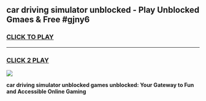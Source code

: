
## car driving simulator unblocked - Play Unblocked Gmaes & Free #gjny6
<h3>
<a href="https://news.freeplayer.one?title=car_driving_simulator_unblocked&ref=24F">CLICK TO PLAY</a></h3>
<hr>

<h3>
<a href="https://news.freeplayer.one?title=car_driving_simulator_unblocked&ref=24F">CLICK 2 PLAY</a>
  
</h3>

<a href="https://news.freeplayer.one?title=car_driving_simulator_unblocked&ref=24F/"><img src="https://clearcache.store/games.png"></a>


**car driving simulator unblocked games unblocked: Your Gateway to Fun and Accessible Online Gaming**
